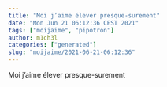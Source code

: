 ```yaml
---
title: "Moi j’aime élever presque-surement"
date: "Mon Jun 21 06:12:36 CEST 2021"
tags: ["moijaime", "pipotron"]
author: m1ch3l
categories: ["generated"]
slug: "moijaime/2021-06-21-06:12:36"
---
```


Moi j’aime élever presque-surement
